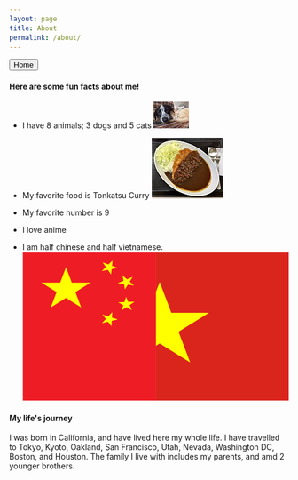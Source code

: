 ```yaml
---
layout: page
title: About
permalink: /about/
---
```


<a href="index.md">
<button> Home </button>
</a>

#### Here are some fun facts about me!


- I have 8 animals; 3 dogs and 5 cats
![A picture of cat and dog snuggling](/images/catNDogpic.jpg)

- My favorite food is Tonkatsu Curry
![A picture of Tonkatsu curry](/images/128px-Pork_cutlet_curry_rice_of_Katsuya.jpg)

- My favorite number is 9

- I love anime

- I am half chinese and half vietnamese.
![Image of the flag of Vietnam and China](/images/Screenshot%202024-12-12%2012.14.22%20PM.png)


#### My life's journey
I was born in California, and have lived here my whole life. I have travelled to Tokyo, Kyoto, Oakland, San Francisco, Utah, Nevada, Washington DC, Boston, and Houston. The family I live with includes my parents, and amd 2 younger brothers.



